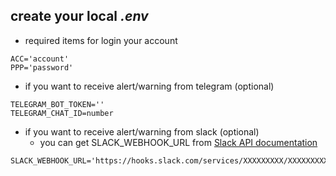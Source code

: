 ## create your local ***.env*** ##

* required items for login your account
```
ACC='account'
PPP='password'
```

* if you want to receive alert/warning from telegram (optional)
```
TELEGRAM_BOT_TOKEN=''
TELEGRAM_CHAT_ID=number
```

* if you want to receive alert/warning from slack (optional)
  * you can get SLACK_WEBHOOK_URL from [Slack API documentation](https://taxigo-tw.slack.com/apps/new/A0F7XDUAZ-incoming-webhooks)
```
SLACK_WEBHOOK_URL='https://hooks.slack.com/services/XXXXXXXXX/XXXXXXXXXXX/XXXXXXXXXXXXXXXXXXXXXXXX'
```
